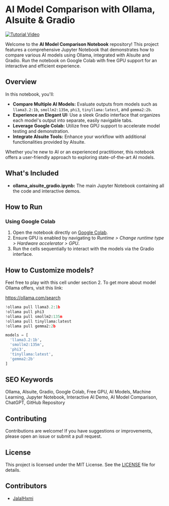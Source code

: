 # AI Model Comparison with Ollama, AIsuite & Gradio

[![Tutorial Video](https://img.youtube.com/vi/YOUR_VIDEO_ID/0.jpg)](https://www.youtube.com/watch?v=Hvz8p4XWEUM)

Welcome to the **AI Model Comparison Notebook** repository! This project features a comprehensive Jupyter Notebook that demonstrates how to compare various AI models using Ollama, integrated with AIsuite and Gradio. Run the notebook on Google Colab with free GPU support for an interactive and efficient experience.

## Overview

In this notebook, you'll:
- **Compare Multiple AI Models:** Evaluate outputs from models such as `llama3.2:1b`, `smollm2:135m`, `phi3`, `tinyllama:latest`, and `gemma2:2b`.
- **Experience an Elegant UI:** Use a sleek Gradio interface that organizes each model's output into separate, easily navigable tabs.
- **Leverage Google Colab:** Utilize free GPU support to accelerate model testing and demonstration.
- **Integrate AIsuite Tools:** Enhance your workflow with additional functionalities provided by AIsuite.

Whether you're new to AI or an experienced practitioner, this notebook offers a user-friendly approach to exploring state-of-the-art AI models.

## What's Included

- **ollama_aisuite_gradio.ipynb:** The main Jupyter Notebook containing all the code and interactive demos.

## How to Run

### Using Google Colab
1. Open the notebook directly on [Google Colab](https://colab.research.google.com/).
2. Ensure GPU is enabled by navigating to *Runtime > Change runtime type > Hardware accelerator > GPU*.
3. Run the cells sequentially to interact with the models via the Gradio interface.

## How to Customize models?

Feel free to play with this cell under section 2.
To get more about model Ollama offers, visit this link:

https://ollama.com/search

```python
!ollama pull llama3.2:1b
!ollama pull phi3
!ollama pull smollm2:135m
!ollama pull tinyllama:latest
!ollama pull gemma2:2b

models = [
  'llama3.2:1b',
  'smollm2:135m',
  'phi3',
  'tinyllama:latest',
  'gemma2:2b'
]
```
## SEO Keywords

Ollama, AIsuite, Gradio, Google Colab, Free GPU, AI Models, Machine Learning, Jupyter Notebook, Interactive AI Demo, AI Model Comparison, ChatGPT, GitHub Repository

## Contributing

Contributions are welcome! If you have suggestions or improvements, please open an issue or submit a pull request.

## License

This project is licensed under the MIT License. See the [LICENSE](LICENSE) file for details.

## Contributors

- [JalalHxmi](https://github.com/jalalhxmi)

